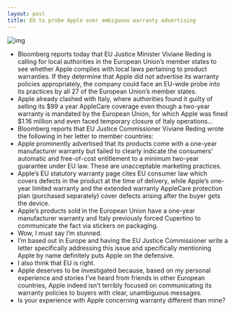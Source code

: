 ```yaml
---
layout: post
title: EU to probe Apple over ambiguous warranty advertising
---
```

![img](http://media.idownloadblog.com/wp-content/uploads/2012/09/apple-store-logo-shadow-man.jpg)
* Bloomberg reports today that EU Justice Minister Viviane Reding is calling for local authorities in the European Union’s member states to see whether Apple complies with local laws pertaining to product warranties. If they determine that Apple did not advertise its warranty policies appropriately, the company could face an EU-wide probe into its practices by all 27 of the European Union’s member states.
* Apple already clashed with Italy, where authorities found it guilty of selling its $99 a year AppleCare coverage even though a two-year warranty is mandated by the European Union, for which Apple was fined $1.16 million and even faced temporary closure of Italy operations…
* Bloomberg reports that EU Justice Commissioner Viviane Reding wrote the following in her letter to member countries:
* Apple prominently advertised that its products come with a one-year manufacturer warranty but failed to clearly indicate the consumers’ automatic and free-of-cost entitlement to a minimum two-year guarantee under EU law. These are unacceptable marketing practices.
* Apple’s EU statutory warranty page cites EU consumer law which covers defects in the product at the time of delivery, while Apple’s one-year limited warranty and the extended warranty AppleCare protection plan (purchased separately) cover defects arising after the buyer gets the device.
* Apple’s products sold in the European Union have a one-year manufacturer warranty and Italy previously forced Cupertino to communicate the fact via stickers on packaging.
* Wow, I must say I’m stunned.
* I’m based out in Europe and having the EU Justice Commissioner write a letter specifically addressing this issue and specifically mentioning Apple by name definitely puts Apple on the defensive.
* I also think that EU is right.
* Apple deserves to be investigated because, based on my personal experience and stories I’ve heard from friends in other European countries, Apple indeed isn’t terribly focused on communicating its warranty policies to buyers with clear, unambiguous messages.
* Is your experience with Apple concerning warranty different than mine?

